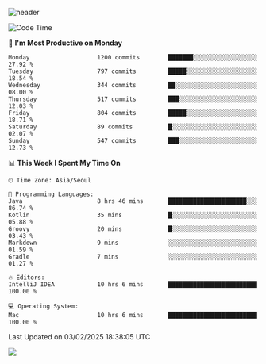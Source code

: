 ![header](https://capsule-render.vercel.app/api?type=Egg&color=timeAuto&height=300&section=header&text=PoPo&fontSize=90&animation=fadeIn)

  <!--START_SECTION:waka-->
![Code Time](http://img.shields.io/badge/Code%20Time-2%2C359%20hrs%2030%20mins-blue)

📅 **I'm Most Productive on Monday** 

```text
Monday                   1200 commits        ███████░░░░░░░░░░░░░░░░░░   27.92 % 
Tuesday                  797 commits         █████░░░░░░░░░░░░░░░░░░░░   18.54 % 
Wednesday                344 commits         ██░░░░░░░░░░░░░░░░░░░░░░░   08.00 % 
Thursday                 517 commits         ███░░░░░░░░░░░░░░░░░░░░░░   12.03 % 
Friday                   804 commits         █████░░░░░░░░░░░░░░░░░░░░   18.71 % 
Saturday                 89 commits          █░░░░░░░░░░░░░░░░░░░░░░░░   02.07 % 
Sunday                   547 commits         ███░░░░░░░░░░░░░░░░░░░░░░   12.73 % 
```


📊 **This Week I Spent My Time On** 

```text
🕑︎ Time Zone: Asia/Seoul

💬 Programming Languages: 
Java                     8 hrs 46 mins       ██████████████████████░░░   86.74 % 
Kotlin                   35 mins             █░░░░░░░░░░░░░░░░░░░░░░░░   05.88 % 
Groovy                   20 mins             █░░░░░░░░░░░░░░░░░░░░░░░░   03.43 % 
Markdown                 9 mins              ░░░░░░░░░░░░░░░░░░░░░░░░░   01.59 % 
Gradle                   7 mins              ░░░░░░░░░░░░░░░░░░░░░░░░░   01.27 % 

🔥 Editors: 
IntelliJ IDEA            10 hrs 6 mins       █████████████████████████   100.00 % 

💻 Operating System: 
Mac                      10 hrs 6 mins       █████████████████████████   100.00 % 
```


 Last Updated on 03/02/2025 18:38:05 UTC
<!--END_SECTION:waka-->



<img src="https://capsule-render.vercel.app/api?type=Egg&color=timeAuto&height=300&section=footer&text=PoPo&fontSize=90&animation=fadeIn&reversal=true" />
